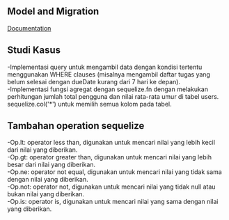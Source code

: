 
## Model and Migration

[Documentation](https://sequelize.org/docs/v6/getting-started/)


## Studi Kasus

-Implementasi query untuk mengambil data dengan kondisi tertentu menggunakan WHERE clauses (misalnya mengambil daftar tugas yang belum selesai dengan dueDate kurang dari 7 hari ke depan).<br>
-Implementasi fungsi agregat dengan sequelize.fn dengan melakukan perhitungan jumlah total pengguna dan nilai rata-rata umur di tabel users. sequelize.col('*') untuk memilih semua kolom pada tabel. 

## Tambahan operation sequelize
-Op.lt: operator less than, digunakan untuk mencari nilai yang lebih kecil dari nilai yang diberikan. <br>
-Op.gt: operator greater than, digunakan untuk mencari nilai yang lebih besar dari nilai yang diberikan. <br>
-Op.ne: operator not equal, digunakan untuk mencari nilai yang tidak sama dengan nilai yang diberikan. <br>
-Op.not: operator not, digunakan untuk mencari nilai yang tidak null atau bukan nilai yang diberikan. <br>
-Op.is: operator is, digunakan untuk mencari nilai yang sama dengan nilai yang diberikan.
